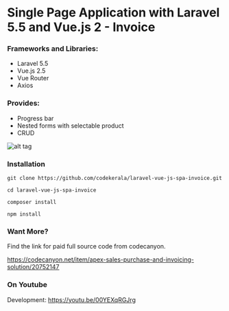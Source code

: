 # Single Page Application with Laravel 5.5 and Vue.js 2 - Invoice

### Frameworks and Libraries:

- Laravel 5.5
- Vue.js 2.5
- Vue Router
- Axios

### Provides:

- Progress bar
- Nested forms with selectable product
- CRUD


![alt tag](https://github.com/codekerala/laravel-vue-js-spa-invoice/raw/master/s1.png)

### Installation
`git clone https://github.com/codekerala/laravel-vue-js-spa-invoice.git`

`cd laravel-vue-js-spa-invoice`

`composer install`

`npm install`

### Want More?

Find the link for paid full source code from codecanyon.

https://codecanyon.net/item/apex-sales-purchase-and-invoicing-solution/20752147

### On Youtube

Development: https://youtu.be/00YEXqRGJrg
